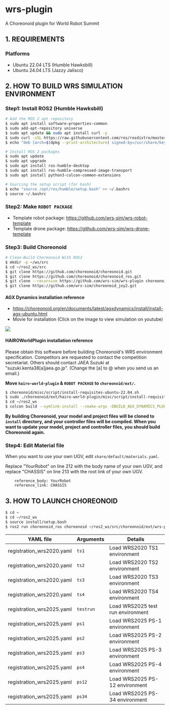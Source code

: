 # wrs-plugin
A Choreonoid plugin for World Robot Summit

## 1. REQUIREMENTS

### Platforms
- Ubuntu 22.04 LTS (Humble Hawksbill)
- Ubuntu 24.04 LTS (Jazzy Jalisco)

## 2. HOW TO BUILD WRS SIMULATION ENVIRONMENT
### Step1: Install ROS2 (Humble Hawksbill)
```bash
# Add the ROS 2 apt repository
$ sudo apt install software-properties-common
$ sudo add-apt-repository universe
$ sudo apt update && sudo apt install curl -y
$ sudo curl -sSL https://raw.githubusercontent.com/ros/rosdistro/master/ros.key -o /usr/share/keyrings/ros-archive-keyring.gpg
$ echo "deb [arch=$(dpkg --print-architecture) signed-by=/usr/share/keyrings/ros-archive-keyring.gpg] http://packages.ros.org/ros2/ubuntu $(. /etc/os-release && echo $UBUNTU_CODENAME) main" | sudo tee /etc/apt/sources.list.d/ros2.list > /dev/null

# Install ROS 2 packages
$ sudo apt update
$ sudo apt upgrade
$ sudo apt install ros-humble-desktop
$ sudo apt install ros-humble-compressed-image-transport
$ sudo apt install python3-colcon-common-extensions

# Sourcing the setup script (for bash)
$ echo "source /opt/ros/humble/setup.bash" >> ~/.bashrc
$ source ~/.bashrc
```

### Step2: Make ``ROBOT PACKAGE``
- Template robot package: https://github.com/wrs-sim/wrs-robot-template
- Template drone package: https://github.com/wrs-sim/wrs-drone-template

### Step3: Build Choreonoid
```bash
# Clean-Build Choreonoid With ROS2
$ mkdir -p ~/ws/src
$ cd ~/ros2_ws/src
$ git clone https://github.com/choreonoid/choreonoid.git
$ git clone https://github.com/choreonoid/choreonoid_ros.git
$ git clone --recursive https://github.com/wrs-sim/wrs-plugin choreonoid/ext/wrs-plugin
$ git clone https://github.com/wrs-sim/choreonoid_joy2.git
```

#### AGX Dynamics installation reference
- https://choreonoid.org/en/documents/latest/agxdynamics/install/install-agx-ubuntu.html
- Movie for installation (Click on the image to view simulation on youtube)

[![](https://img.youtube.com/vi/SxmwYl_gPEY/0.jpg)](https://youtu.be/SxmwYl_gPEY) 

#### HAIROWorldPlugin installation reference
Please obtain this software before building Choreonoid's WRS environment specification.
Competitors are requested to contact the competition secretariat.
Others should contact JAEA Suzuki at "suzuki.kenta38[a]jaea.go.jp".
(Change the [a] to @ when you send us an email.)

**Move ``hairo-world-plugin`` & ``ROBOT PACKAGE`` to ``choreonoid/ext/``.**

```bash
$ choreonoid/misc/script/install-requisites-ubuntu-22.04.sh
$ sudo ./choreonoid/ext/hairo-world-plugin/misc/script/install-requisites-ubuntu-22.04.sh
$ cd ~/ros2_ws
$ colcon build --symlink-install --cmake-args -DBUILD_AGX_DYNAMICS_PLUGIN=ON -DBUILD_AGX_BODYEXTENSION_PLUGIN=ON -DBUILD_SCENE_EFFECTS_PLUGIN=ON -DBUILD_HAIRO_WORLD_PLUGIN=ON -DENABLE_INSTALL_RPATH_USE_LINK_PATH=ON
```

**By building Choreonoid, your model and project files will be cloned to ``install`` directory, and your controller files will be compiled. When you want to update your model, project and controller files, you should build Choreonoid again.**

### Step4: Edit Material file
When you want to use your own UGV, edit ``share/default/materials.yaml``.

Replace "YourRobot" on line 212 with the body name of your own UGV, and replace "CHASSIS" on line 213 with the root link of your own UGV.
```
    reference_body: YourRobot
    reference_link: CHASSIS
```

## 3. HOW TO LAUNCH CHOREONOID
```bash
$ cd ~
$ cd ~/ros2_ws
$ source install/setup.bash
$ ros2 run choreonoid_ros choreonoid ~/ros2_ws/src/choreonoid/ext/wrs-plugin/registration/registration_wrs2020.yaml --wrs-util ts1
```

| YAML file | Arguments | Details |
| ---- | ---- | ---- |
| registration_wrs2020.yaml | ``ts1`` | Load WRS2020 TS1 environment |
| registration_wrs2020.yaml | ``ts2`` | Load WRS2020 TS2 environment |
| registration_wrs2020.yaml | ``ts3`` | Load WRS2020 TS3 environment |
| registration_wrs2020.yaml | ``ts4`` | Load WRS2020 TS4 environment |
| registration_wrs2025.yaml | ``testrun`` | Load WRS2025 test run environment |
| registration_wrs2025.yaml | ``ps1`` | Load WRS2025 PS-1 environment |
| registration_wrs2025.yaml | ``ps2`` | Load WRS2025 PS-2 environment |
| registration_wrs2025.yaml | ``ps3`` | Load WRS2025 PS-3 environment |
| registration_wrs2025.yaml | ``ps4`` | Load WRS2025 PS-4 environment |
| registration_wrs2025.yaml | ``ps12`` | Load WRS2025 PS-12 environment |
| registration_wrs2025.yaml | ``ps34`` | Load WRS2025 PS-34 environment |
